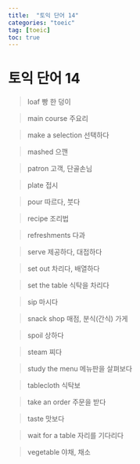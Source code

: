 ```yaml
---
title:  "토익 단어 14"
categories: "toeic"
tag: [toeic]
toc: true
---
```


# 토익 단어 14

> loaf
> 빵 한 덩이

> main course
> 주요리

> make a selection
> 선택하다

> mashed
> 으깬

> patron
> 고객, 단골손님

> plate
> 접시

> pour
> 따르다, 붓다

> recipe
> 조리법

> refreshments
> 다과

> serve
> 제공하다, 대접하다

> set out
> 차리다, 배열하다

> set the table
> 식탁을 차리다

> sip
> 마시다

> snack shop
> 매점, 분식(간식) 가게

> spoil
> 상하다

> steam
> 찌다

> study the menu
> 메뉴판을 살펴보다

> tablecloth
> 식탁보

> take an order
> 주문을 받다

> taste
> 맛보다

> wait for a table
> 자리를 기다리다

> vegetable
> 야채, 채소